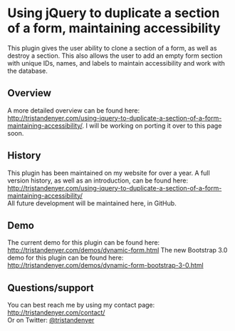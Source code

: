 <h1>Using jQuery to duplicate a section of a form, maintaining accessibility</h1>
This plugin gives the user ability to clone a section of a form, as well as destroy a section. This also allows the user to add an empty form section with unique IDs, names, and labels to maintain accessibility and work with the database.
<h2>Overview</h2>
A more detailed overview can be found here: <a href="http://tristandenyer.com/using-jquery-to-duplicate-a-section-of-a-form-maintaining-accessibility/" target="_blank">http://tristandenyer.com/using-jquery-to-duplicate-a-section-of-a-form-maintaining-accessibility/</a>. I will be working on porting it over to this page soon. 
<h2>History</h2>
This plugin has been maintained on my website for over a year. A full version history, as well as an introduction, can be found here: <a href="http://tristandenyer.com/using-jquery-to-duplicate-a-section-of-a-form-maintaining-accessibility/" title="Using jQuery to duplicate a section of a form, maintaining accessibility" target="_blank">http://tristandenyer.com/using-jquery-to-duplicate-a-section-of-a-form-maintaining-accessibility/</a>
<br />
All future development will be maintained here, in GitHub.
<h2>Demo</h2>
The current demo for this plugin can be found here: <a href="http://tristandenyer.com/demos/dynamic-form.html" title="Demo: Dynamically duplicating a form" target="_blank">http://tristandenyer.com/demos/dynamic-form.html</a>
The new Bootstrap 3.0 demo for this plugin can be found here: <a href="http://tristandenyer.com/demos/dynamic-form-bootstrap-3-0.html" title="Demo: Dynamically duplicating a form" target="_blank">http://tristandenyer.com/demos/dynamic-form-bootstrap-3-0.html</a>
<h2>Questions/support</h2>
You can best reach me by using my contact page: <a href="http://tristandenyer.com/contact/" title="Contact Tristan Denyer" target="_blank">http://tristandenyer.com/contact/</a><br/>
Or on Twitter: <a href="https://twitter.com/tristandenyer" target="_blank">@tristandenyer</a>
